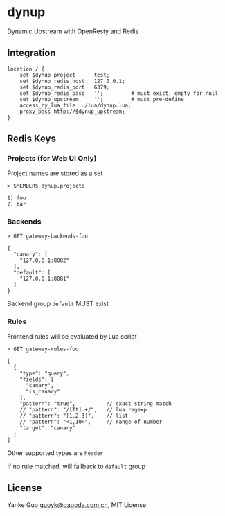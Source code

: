 # dynup

Dynamic Upstream with OpenResty and Redis

## Integration

```nginx
location / {
    set $dynup_project      test;
    set $dynup_redis_host   127.0.0.1;
    set $dynup_redis_port   6379;
    set $dynup_redis_pass   '';         # must exist, empty for null
    set $dynup_upstream     '';         # must pre-define
    access_by_lua_file ../lua/dynup.lua;
    proxy_pass http://$dynup_upstream;
}
```

## Redis Keys

### Projects (for Web UI Only)

Project names are stored as a set

```plain
> SMEMBERS dynup.projects

1) foo
2) bar
```

### Backends

```plain
> GET gateway-backends-foo

{
  "canary": [
    "127.0.0.1:8082"
  ],
  "default": [
    "127.0.0.1:8081"
  ]
}
```

Backend group `default` MUST exist

### Rules

Frontend rules will be evaluated by Lua script

```plain
> GET gateway-rules-foo

[
  {
    "type": "query",
    "fields": [
      "canary",
      "is_canary"
    ],
    "pattern": "true",          // exact string match
    // "pattern": "/[Tt].+/",   // lua regexp
    // "pattern": "[1,2,3]",    // list
    // "pattern": "<1,10>",     // range of number
    "target": "canary"
  }
]
```

Other supported types are `header`

If no rule matched, will fallback to `default` group

## License

Yanke Guo <guoyk@pagoda.com.cn>, MIT License
